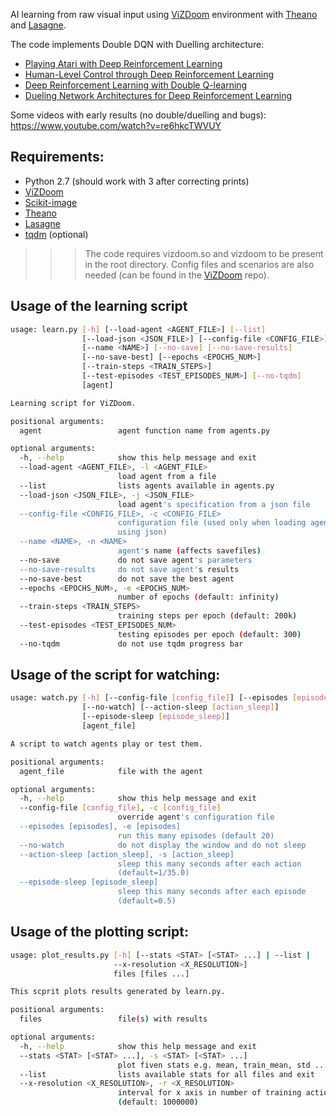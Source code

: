 AI learning from raw visual input using [ViZDoom](https://github.com/Marqt/ViZDoom) environment with [Theano](http://deeplearning.net/software/theano/) and [Lasagne](http://lasagne.readthedocs.io/en/latest/index.html).

The code implements Double DQN with Duelling architecture:
- [Playing Atari with Deep Reinforcement Learning](http://arxiv.org/abs/1312.5602)  
- [Human-Level Control through Deep Reinforcement Learning](http://home.uchicago.edu/~arij/journalclub/papers/2015_Mnih_et_al.pdf)  
- [Deep Reinforcement Learning with Double Q-learning](http://arxiv.org/abs/1509.06461)  
- [Dueling Network Architectures for Deep Reinforcement Learning](http://arxiv.org/abs/1511.06581)  


Some videos with early results (no double/duelling and bugs):
https://www.youtube.com/watch?v=re6hkcTWVUY

## Requirements:
- Python 2.7 (should work with 3 after correcting prints)
- [ViZDoom](https://github.com/Marqt/ViZDoom)
- [Scikit-image](http://scikit-image.org/)
- [Theano](http://deeplearning.net/software/theano/)
- [Lasagne](http://lasagne.readthedocs.io/en/latest/index.html)
- [tqdm](https://github.com/tqdm/tqdm) (optional)

>>> The code requires vizdoom.so and vizdoom to be present in the root directory. Config files and scenarios are also needed (can be found in the [ViZDoom](https://github.com/openai/gym) repo).

## Usage of the learning script

```bash
usage: learn.py [-h] [--load-agent <AGENT_FILE>] [--list]
                [--load-json <JSON_FILE>] [--config-file <CONFIG_FILE>]
                [--name <NAME>] [--no-save] [--no-save-results]
                [--no-save-best] [--epochs <EPOCHS_NUM>]
                [--train-steps <TRAIN_STEPS>]
                [--test-episodes <TEST_EPISODES_NUM>] [--no-tqdm]
                [agent]

Learning script for ViZDoom.

positional arguments:
  agent                 agent function name from agents.py

optional arguments:
  -h, --help            show this help message and exit
  --load-agent <AGENT_FILE>, -l <AGENT_FILE>
                        load agent from a file
  --list                lists agents available in agents.py
  --load-json <JSON_FILE>, -j <JSON_FILE>
                        load agent's specification from a json file
  --config-file <CONFIG_FILE>, -c <CONFIG_FILE>
                        configuration file (used only when loading agent or
                        using json)
  --name <NAME>, -n <NAME>
                        agent's name (affects savefiles)
  --no-save             do not save agent's parameters
  --no-save-results     do not save agent's results
  --no-save-best        do not save the best agent
  --epochs <EPOCHS_NUM>, -e <EPOCHS_NUM>
                        number of epochs (default: infinity)
  --train-steps <TRAIN_STEPS>
                        training steps per epoch (default: 200k)
  --test-episodes <TEST_EPISODES_NUM>
                        testing episodes per epoch (default: 300)
  --no-tqdm             do not use tqdm progress bar


```

## Usage of the script for watching:
```bash
usage: watch.py [-h] [--config-file [config_file]] [--episodes [episodes]]
                [--no-watch] [--action-sleep [action_sleep]]
                [--episode-sleep [episode_sleep]]
                [agent_file]

A script to watch agents play or test them.

positional arguments:
  agent_file            file with the agent

optional arguments:
  -h, --help            show this help message and exit
  --config-file [config_file], -c [config_file]
                        override agent's configuration file
  --episodes [episodes], -e [episodes]
                        run this many episodes (default 20)
  --no-watch            do not display the window and do not sleep
  --action-sleep [action_sleep], -s [action_sleep]
                        sleep this many seconds after each action
                        (default=1/35.0)
  --episode-sleep [episode_sleep]
                        sleep this many seconds after each episode
                        (default=0.5)
```

## Usage of the plotting script:

```bash
usage: plot_results.py [-h] [--stats <STAT> [<STAT> ...] | --list |
                       --x-resolution <X_RESOLUTION>]
                       files [files ...]

This scprit plots results generated by learn.py.

positional arguments:
  files                 file(s) with results

optional arguments:
  -h, --help            show this help message and exit
  --stats <STAT> [<STAT> ...], -s <STAT> [<STAT> ...]
                        plot fiven stats e.g. mean, train_mean, std ...
  --list                lists available stats for all files and exit
  --x-resolution <X_RESOLUTION>, -r <X_RESOLUTION>
                        interval for x axis in number of training actions
                        (default: 1000000)
```